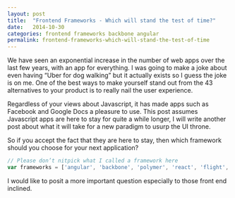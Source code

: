 ```yaml
---
layout: post
title:  "Frontend Frameworks - Which will stand the test of time?"
date:   2014-10-30
categories: frontend frameworks backbone angular
permalink: frontend-frameworks-which-will-stand-the-test-of-time
---
```


We have seen an exponential increase in the number of web apps over the last few years, with an app for everything. I was going to make a joke about even having “Uber for dog walking” but it actually exists so I guess the joke is on me. One of the best ways to make yourself stand out from the 43 alternatives to your product is to really nail the user experience.

Regardless of your views about Javascript, it has made apps such as Facebook and Google Docs a pleasure to use. This post assumes Javascript apps are here to stay for quite a while longer, I will write another post about what it will take for a new paradigm to usurp the UI throne.

So if you accept the fact that they are here to stay, then which framework should you choose for your next application? 

```javascript
// Please don’t nitpick what I called a framework here
var frameworks = ['angular', 'backbone', 'polymer', 'react', 'flight', 'spine', 'ember', 'knockout', 'agility', 'canjs', 'maria', 'extjs', 'sammyjs', 'stapesjs', 'kendo']; // etc
```

I would like to posit a more important question especially to those front end inclined.
